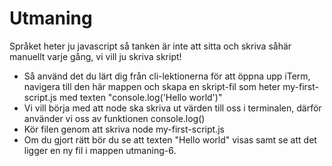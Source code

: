 # Utmaning

Språket heter ju javascript så tanken är inte att sitta och skriva såhär manuellt varje gång, vi vill ju skriva skript! 

- Så använd det du lärt dig från cli-lektionerna för att öppna upp iTerm, navigera till den här mappen och skapa en skript-fil som heter my-first-script.js med texten "console.log('Hello world')"
- Vi vill börja med att node ska skriva ut värden till oss i terminalen, därför använder vi oss av funktionen console.log()
- Kör filen genom att skriva node my-first-script.js
- Om du gjort rätt bör du se att texten "Hello world" visas samt se att det ligger en ny fil i mappen utmaning-6.


